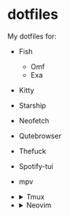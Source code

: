 
# dotfiles

My dotfiles for:

- Fish
  - Omf
  - Exa
- Kitty
- Starship
- Neofetch
- Qutebrowser
- Thefuck
- Spotify-tui
- mpv

- <details>
  <summary>Tmux</summary>
  
  - tpm
  - tmux-sensible
  - tmux-logging
  - tmux-resurrect
  - tmux-autoreload
  - tmux-mouse-swipe
  - tmux-mighty-scroll
  - tmux-menus
  - muxile
  - vim-tmux-navigator
  - tmux-yank
  - tmux-powerline
  - tmux-open-nvim
  - tmux-spotify
  </details>
- <details>
  <summary>Neovim</summary>

    - packer
    - popup
    - plenary
    - vim-closetag
    - vim-polyglot
    - nvim-autopairs
    - alpha
    - gitsigns
    - cokeline
    - persistence
    - mini.animate
    - nvim-web-devicons
    - vim-bbye
    - lualine
    - rainbow_parentheses
    - nvim-colorizer
    - indent-blankline
    - nvim-tree
    - peek
    - kanagawa
    - onedarkpro
    - tokyonight
    - catpuccin
    - nightfox
    - vim-moonfly-colors
    - melange-nvim
    - onedarker
    - dracula
    - tokyodark
    - cmp-buffer
    - cmp-path
    - cmp-cmdline
    - nvim-cmp
    - cmp_luasnip
    - cmp-nvim-lsp
    - cmp-nvim-lua
    - luasnip
    - friendly-snippets
    - nvim-lspconfig
    - mason
    - mason-lspconfig
    - null-ls
    - presence
    - dressing
    - multicursors
    - baleia
    - image
    - core
    - modicator
    - icon-picker
    - obsidian
    - nvim-biscuits
    - acid
    - impromptu
    - jazz
    - telescope
    - telescope-media-files
    - treesitter
    - nvim-ts-rainbow
    - vim-tmux-navigator
    - codeshot
    - vim-markdown-composer
    - multicursors
    - mason-tool-installer
    - undo-tree
    - vim-tidal
    - neomake
    - octo
    - nvim-treesitter-context
    - sniprun
    - comment
    - orgmode
    - org-bullets
    - headlines
    - vim-table-mode
  </details>
